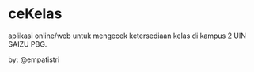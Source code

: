 # ceKelas
aplikasi online/web untuk mengecek ketersediaan kelas di kampus 2 UIN SAIZU PBG.

by: @empatistri

